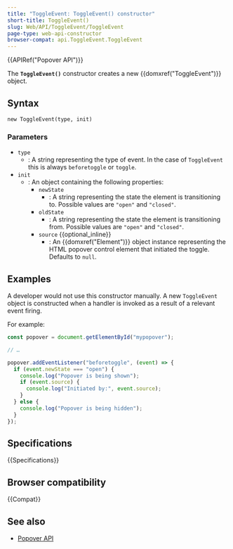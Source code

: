 ```yaml
---
title: "ToggleEvent: ToggleEvent() constructor"
short-title: ToggleEvent()
slug: Web/API/ToggleEvent/ToggleEvent
page-type: web-api-constructor
browser-compat: api.ToggleEvent.ToggleEvent
---
```


{{APIRef("Popover API")}}

The **`ToggleEvent()`** constructor creates a new {{domxref("ToggleEvent")}} object.

## Syntax

```js-nolint
new ToggleEvent(type, init)
```

### Parameters

- `type`
  - : A string representing the type of event. In the case of `ToggleEvent` this is always `beforetoggle` or `toggle`.
- `init`
  - : An object containing the following properties:
    - `newState`
      - : A string representing the state the element is transitioning to. Possible values are `"open"` and `"closed"`.
    - `oldState`
      - : A string representing the state the element is transitioning from. Possible values are `"open"` and `"closed"`.
    - `source` {{optional_inline}}
      - : An {{domxref("Element")}} object instance representing the HTML popover control element that initiated the toggle. Defaults to `null`.

## Examples

A developer would not use this constructor manually. A new `ToggleEvent` object is constructed when a handler is invoked as a result of a relevant event firing.

For example:

```js
const popover = document.getElementById("mypopover");

// …

popover.addEventListener("beforetoggle", (event) => {
  if (event.newState === "open") {
    console.log("Popover is being shown");
    if (event.source) {
      console.log("Initiated by:", event.source);
    }
  } else {
    console.log("Popover is being hidden");
  }
});
```

## Specifications

{{Specifications}}

## Browser compatibility

{{Compat}}

## See also

- [Popover API](/en-US/docs/Web/API/Popover_API)
